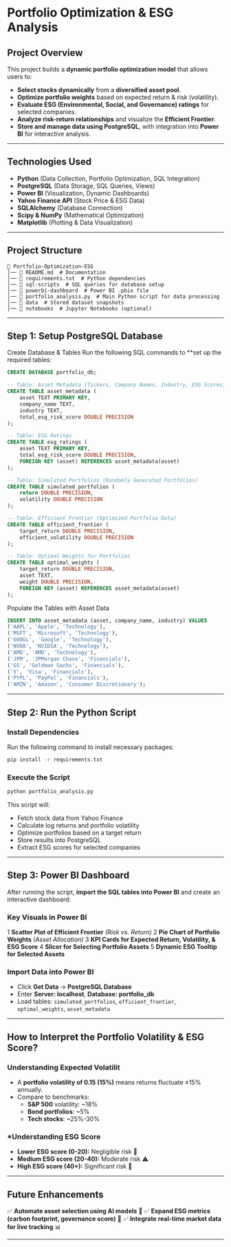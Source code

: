 # Portfolio Optimization & ESG Analysis

## Project Overview
This project builds a **dynamic portfolio optimization model** that allows users to:
- **Select stocks dynamically** from a **diversified asset pool**.
- **Optimize portfolio weights** based on expected return & risk (volatility).
- **Evaluate ESG (Environmental, Social, and Governance) ratings** for selected companies.
- **Analyze risk-return relationships** and visualize the **Efficient Frontier**.
- **Store and manage data using PostgreSQL**, with integration into **Power BI** for interactive analysis.

---

## Technologies Used
- **Python** (Data Collection, Portfolio Optimization, SQL Integration)
- **PostgreSQL** (Data Storage, SQL Queries, Views)
- **Power BI** (Visualization, Dynamic Dashboards)
- **Yahoo Finance API** (Stock Price & ESG Data)
- **SQLAlchemy** (Database Connection)
- **Scipy & NumPy** (Mathematical Optimization)
- **Matplotlib** (Plotting & Data Visualization)

---

## Project Structure
```
📁 Portfolio-Optimization-ESG
│── 📄 README.md  # Documentation
│── 📄 requirements.txt  # Python dependencies
│── 📂 sql-scripts  # SQL queries for database setup
│── 📂 powerbi-dashboard  # Power BI .pbix file
│── 📄 portfolio_analysis.py  # Main Python script for data processing
│── 📂 data  # Stored dataset snapshots
│── 📂 notebooks  # Jupyter Notebooks (optional)
```

---

## Step 1: Setup PostgreSQL Database
Create Database & Tables
Run the following SQL commands to **set up the required tables:
```sql
CREATE DATABASE portfolio_db;

-- Table: Asset Metadata (Tickers, Company Names, Industry, ESG Scores)
CREATE TABLE asset_metadata (
    asset TEXT PRIMARY KEY,
    company_name TEXT,
    industry TEXT,
    total_esg_risk_score DOUBLE PRECISION
);

-- Table: ESG Ratings
CREATE TABLE esg_ratings (
    asset TEXT PRIMARY KEY,
    total_esg_risk_score DOUBLE PRECISION,
    FOREIGN KEY (asset) REFERENCES asset_metadata(asset)
);

-- Table: Simulated Portfolios (Randomly Generated Portfolios)
CREATE TABLE simulated_portfolios (
    return DOUBLE PRECISION,
    volatility DOUBLE PRECISION
);

-- Table: Efficient Frontier (Optimized Portfolio Data)
CREATE TABLE efficient_frontier (
    target_return DOUBLE PRECISION,
    efficient_volatility DOUBLE PRECISION
);

-- Table: Optimal Weights for Portfolios
CREATE TABLE optimal_weights (
    target_return DOUBLE PRECISION,
    asset TEXT,
    weight DOUBLE PRECISION,
    FOREIGN KEY (asset) REFERENCES asset_metadata(asset)
);
```

Populate the Tables with Asset Data
```sql
INSERT INTO asset_metadata (asset, company_name, industry) VALUES
('AAPL', 'Apple', 'Technology'),
('MSFT', 'Microsoft', 'Technology'),
('GOOGL', 'Google', 'Technology'),
('NVDA', 'NVIDIA', 'Technology'),
('AMD', 'AMD', 'Technology'),
('JPM', 'JPMorgan Chase', 'Financials'),
('GS', 'Goldman Sachs', 'Financials'),
('V', 'Visa', 'Financials'),
('PYPL', 'PayPal', 'Financials'),
('AMZN', 'Amazon', 'Consumer Discretionary');
```

---

## Step 2: Run the Python Script
### Install Dependencies
Run the following command to install necessary packages:
```bash
pip install -r requirements.txt
```

###  Execute the Script
```bash
python portfolio_analysis.py
```
This script will:
- Fetch stock data from Yahoo Finance
- Calculate log returns and portfolio volatility
- Optimize portfolios based on a target return
- Store results into PostgreSQL
- Extract ESG scores for selected companies

---

## Step 3: Power BI Dashboard
After running the script, **import the SQL tables into Power BI** and create an interactive dashboard:

### Key Visuals in Power BI
1️ **Scatter Plot of Efficient Frontier** *(Risk vs. Return)*
2️ **Pie Chart of Portfolio Weights** *(Asset Allocation)*
3️ **KPI Cards for Expected Return, Volatility, & ESG Score**
4️ **Slicer for Selecting Portfolio Assets**
5️ **Dynamic ESG Tooltip for Selected Assets**

### Import Data into Power BI
- Click **Get Data** → **PostgreSQL Database**
- Enter **Server: localhost**, **Database: portfolio_db**
- Load tables: `simulated_portfolios`, `efficient_frontier`, `optimal_weights`, `asset_metadata`

---

##  How to Interpret the Portfolio Volatility & ESG Score?

###  Understanding Expected Volatilit
- A **portfolio volatility of 0.15 (15%)** means returns fluctuate ±15% annually.
- Compare to benchmarks:
  - **S&P 500** volatility: ~18%
  - **Bond portfolios**: ~5%
  - **Tech stocks**: ~25%-30%

### *Understanding ESG Score
- **Lower ESG score (0-20):** Negligible risk 🌱
- **Medium ESG score (20-40):** Moderate risk ⚠️
- **High ESG score (40+):** Significant risk 🔴

---

## Future Enhancements
✅ **Automate asset selection using AI models** 🤖
✅ **Expand ESG metrics (carbon footprint, governance score)** 🌱
✅ **Integrate real-time market data for live tracking** 📊

---



